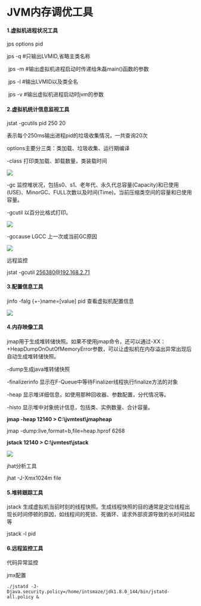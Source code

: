 # JVM内存调优工具

#### 1.虚拟机进程状况工具

jps options pid

jps -q #只输出LVMID,省略主类名称

​ jps -m #输出虚拟机进程启动时传递给朱磊main()函数的参数

​ jps -l #输出LVMID以及类全名

​ jps -v #输出虚拟机进程启动时jvm的参数

#### 2.虚拟机统计信息监视工具

jstat -gcutils pid 250 20

表示每个250ms输出进程pid的垃圾收集情况，一共查询20次

options主要分三类：类加载、垃圾收集、运行期编译

\-class 打印类加载、卸载数量，类装载时间

![](../../.gitbook/assets/06\_05\_01.png)

\-gc 监控堆状况，包括s0、s1、老年代、永久代总容量(Capacity)和已使用(USE)、MinorGC、FULL次数以及时间(Time)，当前压缩类空间的容量和已使用容量。

\-gcutil 以百分比格式打印。

![](../../.gitbook/assets/06\_05\_02.png)

\-gccause LGCC 上一次或当前GC原因

![](../../.gitbook/assets/06\_05\_03.png)

远程监控

jstat -gcutil 256380@192.168.2.71

#### 3.配置信息工具

jinfo -falg {+-}name=\[value] pid 查看虚拟机配置信息

![](../../.gitbook/assets/06\_05\_04.png)

#### 4.内存映像工具

jmap用于生成堆转储快照。如果不使用jmap命令，还可以通过-XX：+HeapDumpOnOutOfMemoryError参数，可以让虚拟机在内存溢出异常出现后自动生成堆转储快照。

\-dump生成java堆转储快照

\-finalizerinfo 显示在F-Queue中等待Finalizer线程执行finalize方法的对象

\-heap 显示堆详细信息，如使用那种回收器、参数配置，分代情况等。

\-histo 显示堆中对象统计信息，包括类、实例数量、合计容量。

**jmap -heap 12140 > C:\jvmtest\jmapheap**

jmap -dump:live,format=b,file=heap.hprof 6268

**jstack 12140 > C:\jvmtest\jstack**

![](../../.gitbook/assets/06\_05\_05.png)

jhat分析工具

jhat -J-Xmx1024m file

#### 5.堆转跟踪工具

jstack 生成虚拟机当前时刻的线程快照。生成线程快照的目的通常是定位线程出现长时间停顿的原因，如线程间的死锁、死循环、请求外部资源导致的长时间挂起等

jstack -l pid

#### 6.远程监控工具

代码异常监控

jmx配置

```
./jstatd -J-Djava.security.policy=/home/intsmaze/jdk1.8.0_144/bin/jstatd-all.policy &
```
